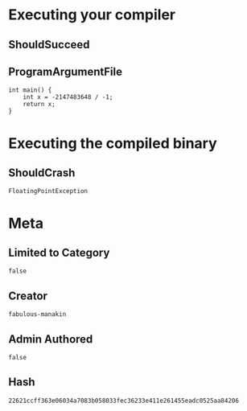 # Executing your compiler

## ShouldSucceed

## ProgramArgumentFile

```
int main() {
    int x = -2147483648 / -1;
    return x;
}
```

# Executing the compiled binary

## ShouldCrash

```
FloatingPointException
```

# Meta

## Limited to Category

```
false
```

## Creator

```
fabulous-manakin
```

## Admin Authored

```
false
```

## Hash

```
22621ccff363e06034a7083b058033fec36233e411e261455eadc0525aa84206
```

